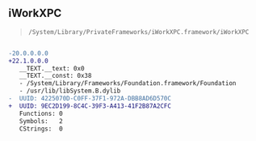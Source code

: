 ## iWorkXPC

> `/System/Library/PrivateFrameworks/iWorkXPC.framework/iWorkXPC`

```diff

-20.0.0.0.0
+22.1.0.0.0
   __TEXT.__text: 0x0
   __TEXT.__const: 0x38
   - /System/Library/Frameworks/Foundation.framework/Foundation
   - /usr/lib/libSystem.B.dylib
-  UUID: 4225070D-C0FF-37F1-972A-DBB8AD6D570C
+  UUID: 9EC2D199-8C4C-39F3-A413-41F2B87A2CFC
   Functions: 0
   Symbols:   2
   CStrings:  0

```
